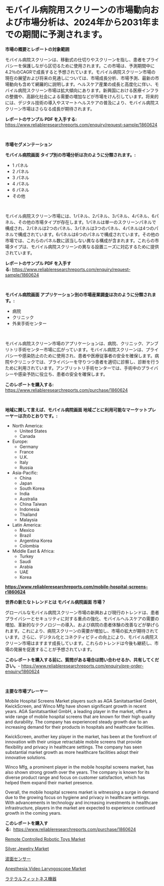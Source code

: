 <p><h1>モバイル病院用スクリーンの市場動向および市場分析は、2024年から2031年までの期間に予測されます。</h1></p><p><strong>市場の概要とレポートの対象範囲</strong></p>
<p><p>モバイル病院スクリーンは、移動式の仕切りやスクリーンを指し、患者をプライバシーを保護しながら区切るために使用されます。この市場は、予測期間中に4.2％のCAGRで成長すると予想されています。モバイル病院スクリーン市場の現在の展望および将来の見通しについては、市場成長分析、市場予測、最新の市場動向も含めて網羅的に説明します。ヘルスケア産業の成長と高度化に伴い、モバイル病院スクリーン市場は拡大傾向にあります。新興国における医療インフラの整備や、高齢化社会による需要の増加などが市場をけん引しています。将来的には、デジタル技術の導入やスマートヘルスケアの普及により、モバイル病院スクリーン市場はさらなる成長が期待されます。</p></p>
<p><strong>レポートのサンプル PDF を入手する:</strong> <a href="https://www.reliableresearchreports.com/enquiry/request-sample/1860624">https://www.reliableresearchreports.com/enquiry/request-sample/1860624</a></p>
<p>&nbsp;</p>
<p><strong>市場セグメンテーション</strong></p>
<p><strong>モバイル病院画面 タイプ別の市場分析は次のように分類されます。:</strong></p>
<p><ul><li>1 パネル</li><li>2 パネル</li><li>3 パネル</li><li>4 パネル</li><li>6 パネル</li><li>その他</li></ul></p>
<p>&nbsp;</p>
<p><p>モバイル病院スクリーン市場には、1パネル、2パネル、3パネル、4パネル、6パネル、その他の市場タイプが存在します。1パネルは単一のスクリーンパネルで構成され、2パネルは2つのパネル、3パネルは3つのパネル、4パネルは4つのパネルで構成されています。6パネルは6つのパネルで構成されています。その他の市場では、これらのパネル数に該当しない異なる構成が含まれます。これらの市場タイプは、モバイル病院スクリーンの異なる設置ニーズに対応するために提供されています。</p></p>
<p><strong>レポートのサンプル PDF を入手する:</strong>&nbsp;<a href="https://www.reliableresearchreports.com/enquiry/request-sample/1860624">https://www.reliableresearchreports.com/enquiry/request-sample/1860624</a></p>
<p>&nbsp;</p>
<p><strong> モバイル病院画面 アプリケーション別の市場産業調査は次のように分類されます。:</strong></p>
<p><ul><li>病院</li><li>クリニック</li><li>外来手術センター</li></ul></p>
<p>&nbsp;</p>
<p><p>モバイル病院スクリーン市場のアプリケーションは、病院、クリニック、アンブリトリ手術センター市場に広がっています。モバイル病院スクリーンは、プライバシーや感染防止のために使用され、患者や医療従事者の安全を確保します。病院やクリニックでは、プライバシーを守りつつ患者を適切に診察し、診断を行うために利用されています。アンブリットリ手術センターでは、手術中のプライバシーや感染予防に役立ち、患者の安全を確保します。</p></p>
<p><strong>このレポートを購入する:</strong>&nbsp; <a href="https://www.reliableresearchreports.com/purchase/1860624">https://www.reliableresearchreports.com/purchase/1860624</a></p>
<p>&nbsp;</p>
<p><strong>地域に関して言えば、モバイル病院画面 地域ごとに利用可能なマーケットプレーヤーは次のとおりです。:</strong></p>
<p><ul>
    <li>
        North America:
        <ul>
            <li>United States</li>
            <li>Canada</li>
        </ul>
    </li>
    <li>
        Europe:
        <ul>
            <li>Germany</li>
            <li>France</li>
            <li>U.K.</li>
            <li>Italy</li>
            <li>Russia</li>
        </ul>
    </li>
    <li>
        Asia-Pacific:
        <ul>
            <li>China</li>
            <li>Japan</li>
            <li>South Korea</li>
            <li>India</li>
            <li>Australia</li>
            <li>China Taiwan</li>
            <li>Indonesia</li>
            <li>Thailand</li>
            <li>Malaysia</li>
        </ul>
    </li>
    <li>
        Latin America:
        <ul>
            <li>Mexico</li>
            <li>Brazil</li>
            <li>Argentina Korea</li>
            <li>Colombia</li>
        </ul>
    </li>
    <li>
        Middle East & Africa:
        <ul>
            <li>Turkey</li>
            <li>Saudi</li>
            <li>Arabia</li>
            <li>UAE</li>
            <li>Korea</li>
        </ul>
    </li>
    </ul></p>
<p><strong><a href="https://www.reliableresearchreports.com/mobile-hospital-screens-r1860624">https://www.reliableresearchreports.com/mobile-hospital-screens-r1860624</a></strong>&nbsp;</p>
<p><strong>世界の新たなトレンドとは モバイル病院画面 市場？</strong></p>
<p><p>グローバルなモバイル病院スクリーン市場の新興および現行のトレンドは、患者プライバシーとセキュリティに対する重点の強化、モバイルヘルスケアの需要の増加、革新的なテクノロジーの導入、および病院の患者体験の改善などが挙げられます。これにより、病院スクリーンの需要が増加し、市場の拡大が期待されています。さらに、デジタル化とコネクティビティの向上により、モバイル病院スクリーン市場はますます成長しています。これらのトレンドは今後も継続し、市場の発展を促進することが予想されています。</p></p>
<p><strong>このレポートを購入する前に、質問がある場合は問い合わせるか、共有してください。</strong>- <a href="https://www.reliableresearchreports.com/enquiry/pre-order-enquiry/1860624">https://www.reliableresearchreports.com/enquiry/pre-order-enquiry/1860624</a></p>
<p>&nbsp;</p>
<p><strong>主要な市場プレーヤー</strong></p>
<p><p>Mobile Hospital Screens Market players such as AGA Sanitatsartikel GmbH, KwickScreen, and Winco Mfg have shown significant growth in recent years. AGA Sanitatsartikel GmbH, a leading player in the market, offers a wide range of mobile hospital screens that are known for their high quality and durability. The company has experienced steady growth due to an increasing demand for their products in hospitals and healthcare facilities.</p><p>KwickScreen, another key player in the market, has been at the forefront of innovation with their unique retractable mobile screens that provide flexibility and privacy in healthcare settings. The company has seen substantial market growth as more healthcare facilities adopt their innovative solutions.</p><p>Winco Mfg, a prominent player in the mobile hospital screens market, has also shown strong growth over the years. The company is known for its diverse product range and focus on customer satisfaction, which has helped them expand their market presence.</p><p>Overall, the mobile hospital screens market is witnessing a surge in demand due to the growing focus on hygiene and privacy in healthcare settings. With advancements in technology and increasing investments in healthcare infrastructure, players in the market are expected to experience continued growth in the coming years.</p></p>
<p><strong>このレポートを購入する:</strong>&nbsp;&nbsp;<a href="https://www.reliableresearchreports.com/purchase/1860624">https://www.reliableresearchreports.com/purchase/1860624</a></p>
<p><p><a href="https://issuu.com/reportprime-2/docs/remote-controlled-robotic-toys-market-size-2030.pp">Remote Controlled Robotic Toys Market</a></p><p><a href="https://issuu.com/reportprime-2/docs/silver-jewelry-market-size-2030.pptx">Silver Jewelry Market</a></p><p><a href="https://github.com/CieloStamm/Market-Research-Report-List-1/blob/main/286551365150.md">波面センサー</a></p><p><a href="https://www.linkedin.com/pulse/anesthesia-video-laryngoscope-market-key-successful-business-xci8e">Anesthesia Video Laryngoscope Market</a></p><p><a href="https://github.com/nemesis2824/Market-Research-Report-List-1/blob/main/695103265149.md">ラテラルフィットネス機器</a></p></p>
